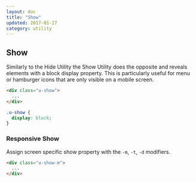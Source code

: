 ```yaml
---
layout: doc
title: "Show"
updated: 2017-01-27
category: utility
---
```


## Show

Similarly to the Hide Utility the Show Utility does the opposite and reveals elements with a block display property. This is particularly useful for menu or hamburger icons that are only visible on a mobile screen.


```html
<div class="u-show">
  ...
</div>
```

```css
.u-show {
  display: block;
}
```

### Responsive Show

Assign screen specific show property with the `-m`, `-t`, `-d` modifiers.


```html
<div class="u-show-m">
  ...
</div>
```